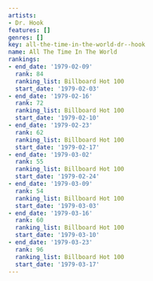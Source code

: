 ```yaml
---
artists:
- Dr. Hook
features: []
genres: []
key: all-the-time-in-the-world-dr--hook
name: All The Time In The World
rankings:
- end_date: '1979-02-09'
  rank: 84
  ranking_list: Billboard Hot 100
  start_date: '1979-02-03'
- end_date: '1979-02-16'
  rank: 72
  ranking_list: Billboard Hot 100
  start_date: '1979-02-10'
- end_date: '1979-02-23'
  rank: 62
  ranking_list: Billboard Hot 100
  start_date: '1979-02-17'
- end_date: '1979-03-02'
  rank: 55
  ranking_list: Billboard Hot 100
  start_date: '1979-02-24'
- end_date: '1979-03-09'
  rank: 54
  ranking_list: Billboard Hot 100
  start_date: '1979-03-03'
- end_date: '1979-03-16'
  rank: 60
  ranking_list: Billboard Hot 100
  start_date: '1979-03-10'
- end_date: '1979-03-23'
  rank: 96
  ranking_list: Billboard Hot 100
  start_date: '1979-03-17'
---
```


